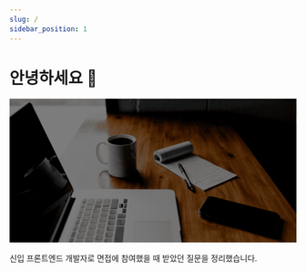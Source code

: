 ```yaml
---
slug: /
sidebar_position: 1
---
```


# 안녕하세요 👋

![cover](./img/cover.png)

신입 프론트엔드 개발자로 면접에 참여했을 때 받았던 질문을 정리했습니다.
